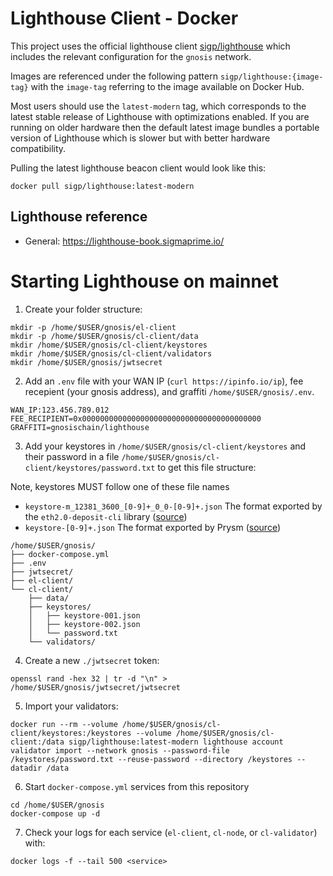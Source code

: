 # Lighthouse Client - Docker

This project uses the official lighthouse client [sigp/lighthouse](https://hub.docker.com/r/sigp/lighthouse) which includes the relevant configuration for the `gnosis` network.

Images are referenced under the following pattern `sigp/lighthouse:{image-tag}` with the `image-tag` referring to the image available on Docker Hub.

Most users should use the `latest-modern` tag, which corresponds to the latest stable release of Lighthouse with optimizations enabled. If you are running on older hardware then the default latest image bundles a portable version of Lighthouse which is slower but with better hardware compatibility.

Pulling the latest lighthouse beacon client would look like this: 

```
docker pull sigp/lighthouse:latest-modern
```

## Lighthouse reference

- General: https://lighthouse-book.sigmaprime.io/

# Starting Lighthouse on mainnet

1. Create your folder structure:

```
mkdir -p /home/$USER/gnosis/el-client
mkdir -p /home/$USER/gnosis/cl-client/data
mkdir /home/$USER/gnosis/cl-client/keystores
mkdir /home/$USER/gnosis/cl-client/validators
mkdir /home/$USER/gnosis/jwtsecret
```

2. Add an `.env` file with your WAN IP (`curl https://ipinfo.io/ip`), fee recepient (your gnosis address), and graffiti `/home/$USER/gnosis/.env`.

```
WAN_IP:123.456.789.012
FEE_RECIPIENT=0x0000000000000000000000000000000000000000
GRAFFITI=gnosischain/lighthouse
```

3. Add your keystores in `/home/$USER/gnosis/cl-client/keystores` and their password in a file `/home/$USER/gnosis/cl-client/keystores/password.txt` to get this file structure:

Note, keystores MUST follow one of these file names

- `keystore-m_12381_3600_[0-9]+_0_0-[0-9]+.json` The format exported by the `eth2.0-deposit-cli` library ([source](https://github.com/sigp/lighthouse/blob/2983235650811437b44199f9c94e517e948a1e9b/common/account_utils/src/validator_definitions.rs#L402))
- `keystore-[0-9]+.json` The format exported by Prysm ([source](https://github.com/sigp/lighthouse/blob/2983235650811437b44199f9c94e517e948a1e9b/common/account_utils/src/validator_definitions.rs#L411))

```
/home/$USER/gnosis/
├── docker-compose.yml
├── .env
├── jwtsecret/
├── el-client/
└── cl-client/
    ├── data/
    ├── keystores/
    │   ├── keystore-001.json
    │   ├── keystore-002.json
    │   └── password.txt
    └── validators/
```

4. Create a new `./jwtsecret` token:

```
openssl rand -hex 32 | tr -d "\n" > /home/$USER/gnosis/jwtsecret/jwtsecret
```

5. Import your validators:

```
docker run --rm --volume /home/$USER/gnosis/cl-client/keystores:/keystores --volume /home/$USER/gnosis/cl-client:/data sigp/lighthouse:latest-modern lighthouse account validator import --network gnosis --password-file /keystores/password.txt --reuse-password --directory /keystores --datadir /data
```

6. Start `docker-compose.yml` services from this repository

```
cd /home/$USER/gnosis
docker-compose up -d
```

7. Check your logs for each service (`el-client`, `cl-node`, or `cl-validator`) with:

```
docker logs -f --tail 500 <service>
```
